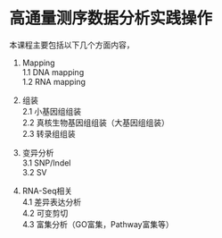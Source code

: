 # 高通量测序数据分析实践操作
本课程主要包括以下几个方面内容，

1. Mapping  
1.1 DNA mapping  
1.2 RNA mapping  

2. 组装  
2.1 小基因组组装  
2.2 真核生物基因组组装（大基因组组装）  
2.3 转录组组装  

3. 变异分析  
3.1 SNP/Indel  
3.2 SV  

4. RNA-Seq相关  
4.1 差异表达分析  
4.2 可变剪切  
4.3 富集分析（GO富集，Pathway富集等）  




